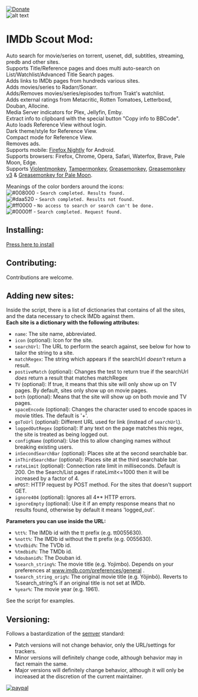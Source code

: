 [![Donate](https://img.shields.io/badge/Donate-PayPal-green.svg)](https://www.paypal.com/donate?hosted_button_id=JF5BEQE3YQGH2)   
![alt text](https://i.imgur.com/8IZMkRY.png)

# IMDb Scout Mod:

Auto search for movie/series on torrent, usenet, ddl, subtitles, streaming, predb and other sites.    
Supports Title/Reference pages and does multi auto-search on List/Watchlist/Advanced Title Search pages.   
Adds links to IMDb pages from hundreds various sites.   
Adds movies/series to Radarr/Sonarr.   
Adds/Removes movies/series/episodes to/from Trakt's watchlist.   
Adds external ratings from Metacritic, Rotten Tomatoes, Letterboxd, Douban, Allocine.   
Media Server indicators for Plex, Jellyfin, Emby.   
Extract info to clipboard with the special button "Copy info to BBCode".    
Auto loads Reference View without login.   
Dark theme/style for Reference View.   
Compact mode for Reference View.   
Removes ads.   
Supports mobile: [Firefox Nightly](https://play.google.com/store/apps/details?id=org.mozilla.fenix) for Android.   
Supports browsers: Firefox, Chrome, Opera, Safari, Waterfox, Brave, Pale Moon, Edge.    
Supports [Violentmonkey](https://violentmonkey.github.io/), [Tampermonkey](https://www.tampermonkey.net/), [Greasemonkey](https://www.greasespot.net/), [Greasemonkey v3](https://github.com/greasemonkey/greasemonkey/releases?after=4.0) & [Greasemonkey for Pale Moon](https://github.com/janekptacijarabaci/greasemonkey/releases).  

Meanings of the color borders around the icons:  
![#008000](https://via.placeholder.com/15/008000/000000?text=+) - `Search completed. Results found.`  
![#daa520](https://via.placeholder.com/15/daa520/000000?text=+) - `Search completed. Results not found.`  
![#ff0000](https://via.placeholder.com/15/ff0000/000000?text=+) - `No access to search or search can't be done.`  
![#0000ff](https://via.placeholder.com/15/0000ff/000000?text=+) - `Search completed. Request found.` 

## Installing:

[Press here to install](https://greasyfork.org/scripts/407284-imdb-scout-mod/code/IMDb%20Scout%20Mod.user.js)

## Contributing:

Contributions are welcome.

## Adding new sites:

Inside the script, there is a list of dictionaries that contains of all the sites, and the data necessary to check IMDb against them.   
**Each site is a dictionary with the following attributes:**
  - `name`: The site name, abbreviated.
  - `icon` (optional): Icon for the site.
  - `searchUrl`: The URL to perform the search against, see below for how to tailor the string to a site.
  - `matchRegex`: The string which appears if the searchUrl *doesn't* return a result.
  - `postiveMatch` (optional): Changes the test to return true if the searchUrl *does* return a result that matches matchRegex
  - `TV` (optional): If true, it means that this site will only show up on TV pages. By default, sites only show up on movie pages.
  - `both` (optional): Means that the site will show up on both movie and TV pages.
  - `spaceEncode` (optional): Changes the character used to encode spaces in movie titles. The default is '+'.
  - `goToUrl` (optional): Different URL used for link (instead of `searchUrl`).
  - `loggedOutRegex` (optional): If any text on the page matches this regex, the site is treated as being logged out.
  - `configName` (optional): Use this to allow changing names without breaking existing users.
  - `inSecondSearchBar` (optional): Places site at the second searchable bar.
  - `inThirdSearchBar` (optional): Places site at the third searchable bar.
  - `rateLimit` (optional): Connection rate limit in milliseconds. Default is 200. On the Search/List pages if rateLimit<=1000 then it will be increased by a factor of 4.
  - `mPOST`: HTTP request by POST method. For the sites that doesn't support GET.
  - `ignore404` (optional): Ignores all 4** HTTP errors.
  - `ignoreEmpty` (optional): Use it if an empty response means that no results found, otherwise by default it means 'logged_out'.
      
    
**Parameters you can use inside the URL:**
  - `%tt%`: The IMDb id with the tt prefix (e.g. tt0055630).
  - `%nott%`: The IMDb id without the tt prefix (e.g. 0055630).
  - `%tvdbid%`: The TVDb id.
  - `%tmdbid%`: The TMDb id.
  - `%doubanid%`: The Douban id.
  - `%search_string%`: The movie title (e.g. Yojimbo). Depends on your preferences at www.imdb.com/preferences/general .
  - `%search_string_orig%`: The original movie title (e.g. Yôjinbô). Reverts to %search_string% if an original title is not set at IMDb.
  - `%year%`: The movie year (e.g. 1961).

See the script for examples.

## Versioning:
Follows a bastardization of the [semver](http://semver.org/) standard:
* Patch versions will not change behavior, only the URL/settings for trackers.
* Minor versions will definitely change code, although behavior may in fact remain the same.
* Major versions will definitely change behavior, although it will only be increased at the discretion of the current maintainer.
   
[![paypal](https://www.paypalobjects.com/en_US/i/btn/btn_donateCC_LG.gif)](https://www.paypal.com/donate?hosted_button_id=JF5BEQE3YQGH2)

